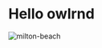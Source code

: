 
# Hello owlrnd

![milton-beach](https://github.com/user-attachments/assets/59ebd0b2-babe-4691-8c76-4ec4de3fdbff)
